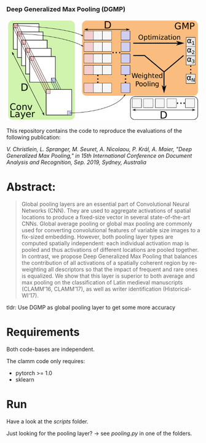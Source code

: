 ### Deep Generalized Max Pooling (DGMP)

![DGMP Overview](dgmp.png)

This repository contains the code to reproduce the evaluations
of the following publication:

_V. Christlein, L. Spranger, M. Seuret, A. Nicolaou, P. Král, A. Maier,
"Deep Generalized Max Pooling," in 15th International Conference on Document Analysis and Recognition, Sep. 2019, Sydney, Australia_

# Abstract:
> Global pooling layers are an essential part of Convolutional Neural Networks
> (CNN). They are used to aggregate activations of spatial locations to produce a
> fixed-size vector in several state-of-the-art CNNs. Global average pooling or
> global max pooling are commonly used for converting convolutional features of
> variable size images to a fix-sized embedding. However, both pooling layer
> types are computed spatially independent: each individual activation map is
> pooled and thus activations of different locations are pooled together. In
> contrast, we propose Deep Generalized Max Pooling that balances the
> contribution of all activations of a spatially coherent region by re-weighting
> all descriptors so that the impact of frequent and rare ones is equalized. We
> show that this layer is superior to both average and max pooling on the
> classification of Latin medieval manuscripts (CLAMM’16, CLAMM’17), as well as
> writer identification (Historical-WI’17).

tldr: Use DGMP as global pooling layer to get some more accuracy

# Requirements
Both code-bases are independent.

The clamm code only requires:
 - pytorch >= 1.0
 - sklearn

# Run
Have a look at the _scripts_ folder.

Just looking for the pooling layer? -> see _pooling.py_ in one of the folders.
